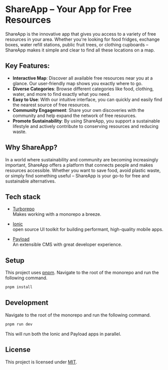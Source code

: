 # ShareApp – Your App for Free Resources

ShareApp is the innovative app that gives you access to a variety of free resources in your area. Whether you're looking for food fridges, exchange boxes, water refill stations, public fruit trees, or clothing cupboards – ShareApp makes it simple and clear to find all these locations on a map.

## Key Features:

- **Interactive Map**: Discover all available free resources near you at a glance. Our user-friendly map shows you exactly where to go.
- **Diverse Categories**: Browse different categories like food, clothing, water, and more to find exactly what you need.
- **Easy to Use**: With our intuitive interface, you can quickly and easily find the nearest source of free resources.
- **Community Engagement**: Share your own discoveries with the community and help expand the network of free resources.
- **Promote Sustainability**: By using ShareApp, you support a sustainable lifestyle and actively contribute to conserving resources and reducing waste.

## Why ShareApp?

In a world where sustainability and community are becoming increasingly important, ShareApp offers a platform that connects people and makes resources accessible. Whether you want to save food, avoid plastic waste, or simply find something useful – ShareApp is your go-to for free and sustainable alternatives.

## Tech stack

- <a href="https://turbo.build/repo" target="_blank">Turborepo</a>  
  Makes working with a monorepo a breeze.

- <a href="https://ionicframework.com/" target="_blank">Ionic</a>  
  open source UI toolkit for building performant, high-quality mobile apps.

- <a href="https://payloadcms.com" target="_blank">Payload</a>  
  An extensible CMS with great developer experience.

## Setup

This project uses [pnpm](https://pnpm.io).
Navigate to the root of the monorepo and run the following command.

```sh
pnpm install
```

## Development

Navigate to the root of the monorepo and run the following command.

```sh
pnpm run dev
```

This will run both the Ionic and Payload apps in parallel.

## License

This project is licensed under [MIT](/LICENSE).
